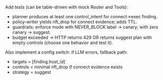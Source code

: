 Add tests (can be table-driven with mock Router and Tools):

- planner produces at least one control_intent for connect→exec finding.
- policy-writer yields nft_drop for connect evidence; adds TTL.
- guardrails: enforce mode with NEVER_BLOCK label -> canary; with zero canary -> suggest.
- budget exceeded -> HTTP returns 429 OR returns suggest plan with empty controls (choose one behavior and test it).

Also implement a config switch: if LLM errors, fallback path:
  - targets = [finding.host_id]
  - controls = minimal nft_drop if connect evidence exists
  - strategy = suggest
